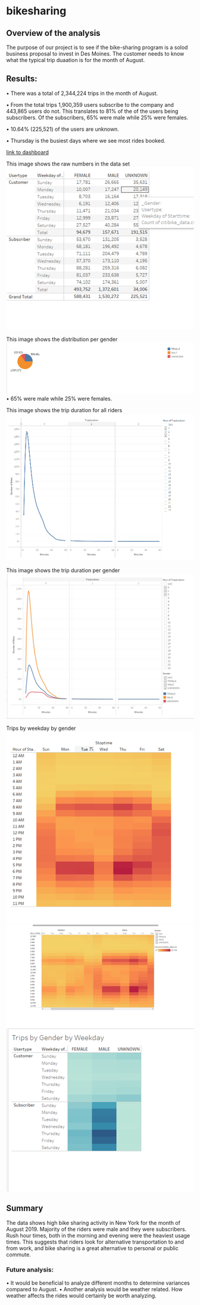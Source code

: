 # bikesharing

## Overview of the analysis
The purpose of our project is to see if the bike-sharing program is a solod business proposal to invest in Des Moines. The customer needs to know what the typical trip duaation is for the month of August. 

## Results: 
•		There was a total of 2,344,224 trips in the month of August.

•		From the total trips 1,900,359 users subscribe to the company and 443,865 users do not. This translates to 81% of the of the users being subscribers. Of the 			subscribers, 65% were male while 25% were females.

•		10.64% (225,521) of the users are unknown.

•		Thursday is the busiest days where we see most rides booked.

[link to dashboard](https://public.tableau.com/app/profile/andrew.mburu8003/viz/Bikesharing_16284749342780/BikesharingReport?publish=yes)


This image shows the raw numbers in the data set
![Raw Numbers](https://github.com/amburu4159/bikesharing/blob/main/images/Raw_Numbers.PNG)


This image shows the distribution per gender
![gender_breakdown](https://github.com/amburu4159/bikesharing/blob/main/images/gender_breakdown.PNG)
•	65% were male while 25% were females.

This image shows the trip duration for all riders
![trip_duration_all](https://github.com/amburu4159/bikesharing/blob/main/images/trip_duration_all.PNG)


This image shows the trip duration per gender
![trip_duration_gender](https://github.com/amburu4159/bikesharing/blob/main/images/trip_duration_gender.PNG)


Trips by weekday by gender
![heatmap_all](https://github.com/amburu4159/bikesharing/blob/main/images/heatmap_all.PNG)
![heatmap_gender](https://github.com/amburu4159/bikesharing/blob/main/images/heatmap_gender.PNG)
![trips_gender_byday](https://github.com/amburu4159/bikesharing/blob/main/images/trips_gender_byday.PNG)



## Summary 
The data shows high bike sharing activity in New York for the month of August 2019. Majority of the riders were male and they were subscribers. Rush hour times, both in the morning and evening were the heaviest usage times. This suggests that riders look for alternative transportation to and from work, and bike sharing is a great alternative to 
personal or public commute.
	

### Future analysis:
•	It would be beneficial to analyze different months to determine variances compared to August.
•	Another analysis would be weather related. How weather affects the rides would certainly be worth analyzing.

